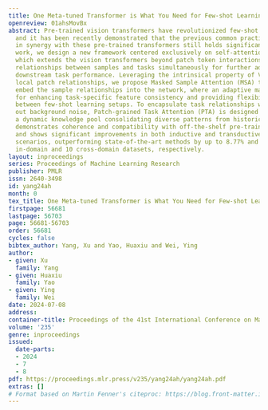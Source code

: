 ```yaml
---
title: One Meta-tuned Transformer is What You Need for Few-shot Learning
openreview: 01ahsMovBx
abstract: Pre-trained vision transformers have revolutionized few-shot image classification,
  and it has been recently demonstrated that the previous common practice of meta-learning
  in synergy with these pre-trained transformers still holds significance. In this
  work, we design a new framework centered exclusively on self-attention, called MetaFormer,
  which extends the vision transformers beyond patch token interactions to encompass
  relationships between samples and tasks simultaneously for further advancing their
  downstream task performance. Leveraging the intrinsical property of ViTs in handling
  local patch relationships, we propose Masked Sample Attention (MSA) to efficiently
  embed the sample relationships into the network, where an adaptive mask is attached
  for enhancing task-specific feature consistency and providing flexibility in switching
  between few-shot learning setups. To encapsulate task relationships while filtering
  out background noise, Patch-grained Task Attention (PTA) is designed to maintain
  a dynamic knowledge pool consolidating diverse patterns from historical tasks. MetaFormer
  demonstrates coherence and compatibility with off-the-shelf pre-trained vision transformers
  and shows significant improvements in both inductive and transductive few-shot learning
  scenarios, outperforming state-of-the-art methods by up to 8.77% and 6.25% on 12
  in-domain and 10 cross-domain datasets, respectively.
layout: inproceedings
series: Proceedings of Machine Learning Research
publisher: PMLR
issn: 2640-3498
id: yang24ah
month: 0
tex_title: One Meta-tuned Transformer is What You Need for Few-shot Learning
firstpage: 56681
lastpage: 56703
page: 56681-56703
order: 56681
cycles: false
bibtex_author: Yang, Xu and Yao, Huaxiu and Wei, Ying
author:
- given: Xu
  family: Yang
- given: Huaxiu
  family: Yao
- given: Ying
  family: Wei
date: 2024-07-08
address:
container-title: Proceedings of the 41st International Conference on Machine Learning
volume: '235'
genre: inproceedings
issued:
  date-parts:
  - 2024
  - 7
  - 8
pdf: https://proceedings.mlr.press/v235/yang24ah/yang24ah.pdf
extras: []
# Format based on Martin Fenner's citeproc: https://blog.front-matter.io/posts/citeproc-yaml-for-bibliographies/
---
```

